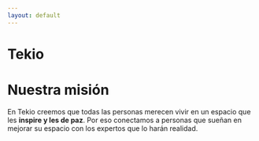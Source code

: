 ```yaml
---
layout: default
---
```


# Tekio

# Nuestra misión 

En Tekio creemos que todas las personas merecen vivir en un espacio que les **inspire y les de paz**. Por eso conectamos a personas que sueñan en mejorar su espacio con los expertos que lo harán realidad. 

